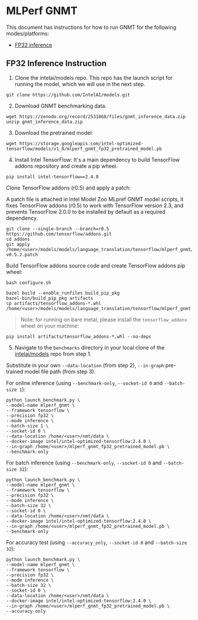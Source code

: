 # MLPerf GNMT

This document has instructions for how to run GNMT for the
following modes/platforms:
* [FP32 inference](#fp32-inference-instructions)

## FP32 Inference Instruction

1. Clone the intelai/models repo.
This repo has the launch script for running the model, which we will
use in the next step.
```
git clone https://github.com/IntelAI/models.git
```

2. Download GNMT benchmarking data.
```
wget https://zenodo.org/record/2531868/files/gnmt_inference_data.zip
unzip gnmt_inference_data.zip
```

3. Download the pretrained model:
```
wget https://storage.googleapis.com/intel-optimized-tensorflow/models/v1_8/mlperf_gnmt_fp32_pretrained_model.pb
```

4. Install Intel TensorFlow:
 It's a main dependency to build TensorFlow addons repository and create a pip wheel.
```
pip install intel-tensorflow==2.4.0
```

Clone TensorFlow addons (r0.5) and apply a patch:

A patch file is attached in Intel Model Zoo MLpref GNMT model scripts, it fixes TensorFlow addons (r0.5) to work with TensorFlow version 2.3,
and prevents TensorFlow 2.0.0 to be installed by default as a required dependency.
```
git clone --single-branch --branch=r0.5 https://github.com/tensorflow/addons.git
cd addons
git apply /home/<user>/models/models/language_translation/tensorflow/mlperf_gnmt/gnmt-v0.5.2.patch
```

Build TensorFlow addons source code and create TensorFlow addons pip wheel:
```
bash configure.sh

bazel build --enable_runfiles build_pip_pkg
bazel-bin/build_pip_pkg artifacts
cp artifacts/tensorflow_addons-*.whl /home/<user>/models/models/language_translation/tensorflow/mlperf_gnmt
```
>Note: for running on bare metal, please install the `tensorflow_addons` wheel on your machine:
```
pip install artifacts/tensorflow_addons-*.whl --no-deps
```

5. Navigate to the `benchmarks` directory in your local clone of
the [intelai/models](https://github.com/IntelAI/models) repo from step 1.

Substitute in your own `--data-location` (from step 2), `--in-graph` pre-trained
model file path (from step 3).

For online inference (using `--benchmark-only`, `--socket-id 0` and `--batch-size 1`):
```
python launch_benchmark.py \
--model-name mlperf_gnmt \
--framework tensorflow \
--precision fp32 \
--mode inference \
--batch-size 1 \
--socket-id 0 \
--data-location /home/<user>/nmt/data \
--docker-image intel/intel-optimized-tensorflow:2.4.0 \
--in-graph /home/<user>/mlperf_gnmt_fp32_pretrained_model.pb \
--benchmark-only
```

For batch inference (using `--benchmark-only`, `--socket-id 0` and `--batch-size 32`):
```
python launch_benchmark.py \
--model-name mlperf_gnmt \
--framework tensorflow \
--precision fp32 \
--mode inference \
--batch-size 32 \
--socket-id 0 \
--data-location /home/<user>/nmt/data \
--docker-image intel/intel-optimized-tensorflow:2.4.0 \
--in-graph /home/<user>/mlperf_gnmt_fp32_pretrained_model.pb \
--benchmark-only
```

For accuracy test (using `--accuracy_only`, `--socket-id 0` and `--batch-size 32`):
```
python launch_benchmark.py \
--model-name mlperf_gnmt \
--framework tensorflow \
--precision fp32 \
--mode inference \
--batch-size 32 \
--socket-id 0 \
--data-location /home/<user>/nmt/data \
--docker-image intel/intel-optimized-tensorflow:2.4.0 \
--in-graph /home/<user>/mlperf_gnmt_fp32_pretrained_model.pb \
--accuracy-only
```
